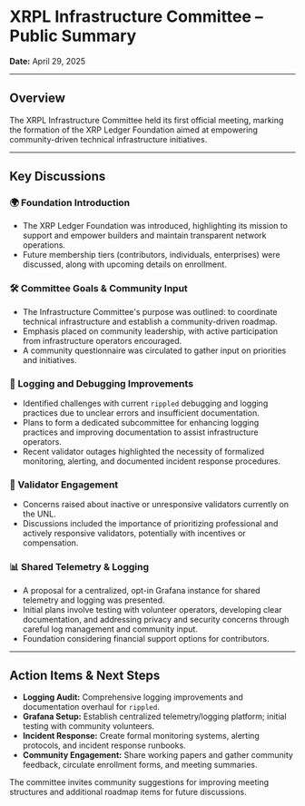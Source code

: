 # XRPL Infrastructure Committee – Public Summary

**Date:** April 29, 2025

---

## Overview

The XRPL Infrastructure Committee held its first official meeting, marking the formation of the XRP Ledger Foundation aimed at empowering community-driven technical infrastructure initiatives.

---

## Key Discussions

### 🌍 Foundation Introduction
- The XRP Ledger Foundation was introduced, highlighting its mission to support and empower builders and maintain transparent network operations.
- Future membership tiers (contributors, individuals, enterprises) were discussed, along with upcoming details on enrollment.

### 🛠️ Committee Goals & Community Input
- The Infrastructure Committee's purpose was outlined: to coordinate technical infrastructure and establish a community-driven roadmap.
- Emphasis placed on community leadership, with active participation from infrastructure operators encouraged.
- A community questionnaire was circulated to gather input on priorities and initiatives.

### 🐞 Logging and Debugging Improvements
- Identified challenges with current `rippled` debugging and logging practices due to unclear errors and insufficient documentation.
- Plans to form a dedicated subcommittee for enhancing logging practices and improving documentation to assist infrastructure operators.
- Recent validator outages highlighted the necessity of formalized monitoring, alerting, and documented incident response procedures.

### 👥 Validator Engagement
- Concerns raised about inactive or unresponsive validators currently on the UNL.
- Discussions included the importance of prioritizing professional and actively responsive validators, potentially with incentives or compensation.

### 📊 Shared Telemetry & Logging
- A proposal for a centralized, opt-in Grafana instance for shared telemetry and logging was presented.
- Initial plans involve testing with volunteer operators, developing clear documentation, and addressing privacy and security concerns through careful log management and community input.
- Foundation considering financial support options for contributors.

---

## Action Items & Next Steps

- **Logging Audit:** Comprehensive logging improvements and documentation overhaul for `rippled`.
- **Grafana Setup:** Establish centralized telemetry/logging platform; initial testing with community volunteers.
- **Incident Response:** Create formal monitoring systems, alerting protocols, and incident response runbooks.
- **Community Engagement:** Share working papers and gather community feedback, circulate enrollment forms, and meeting summaries.

The committee invites community suggestions for improving meeting structures and additional roadmap items for future discussions.
